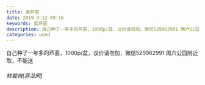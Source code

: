 ```yaml
---
title: 卖芦荟
date: 2019-3-12 09:16
keywords: 卖芦荟
description: 自己种了一年多的芦荟，1000p/盆，议价请勿加，微信529962991 周六公园附近取，不能送
categories: used
---
```

<td class="t_f" id="postmessage_3206750">

自己种了一年多的芦荟，1000p/盆，议价请勿加，微信529962991 周六公园附近取，不能送</td>
###### 转载自[菲龙网]